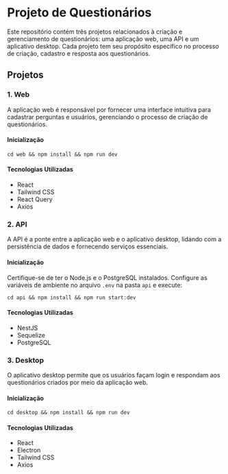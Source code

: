# Projeto de Questionários

Este repositório contém três projetos relacionados à criação e gerenciamento de questionários: uma aplicação web, uma API e um aplicativo desktop. Cada projeto tem seu propósito específico no processo de criação, cadastro e resposta aos questionários.

## Projetos

### 1\. Web

A aplicação web é responsável por fornecer uma interface intuitiva para cadastrar perguntas e usuários, gerenciando o processo de criação de questionários.

#### Inicialização

`cd web && npm install && npm run dev`

#### Tecnologias Utilizadas

- React
- Tailwind CSS
- React Query
- Axios

### 2\. API

A API é a ponte entre a aplicação web e o aplicativo desktop, lidando com a persistência de dados e fornecendo serviços essenciais.

#### Inicialização

Certifique-se de ter o Node.js e o PostgreSQL instalados. Configure as variáveis de ambiente no arquivo `.env` na pasta `api` e execute:

`cd api && npm install && npm run start:dev`

#### Tecnologias Utilizadas

- NestJS
- Sequelize
- PostgreSQL

### 3\. Desktop

O aplicativo desktop permite que os usuários façam login e respondam aos questionários criados por meio da aplicação web.

#### Inicialização

`cd desktop && npm install && npm run dev`

#### Tecnologias Utilizadas

- React
- Electron
- Tailwind CSS
- Axios
